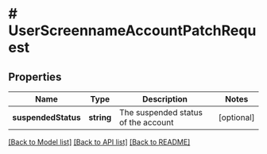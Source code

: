 # # UserScreennameAccountPatchRequest

## Properties

Name | Type | Description | Notes
------------ | ------------- | ------------- | -------------
**suspendedStatus** | **string** | The suspended status of the account | [optional]

[[Back to Model list]](../../README.md#models) [[Back to API list]](../../README.md#endpoints) [[Back to README]](../../README.md)
